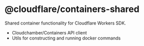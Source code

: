 # @cloudflare/containers-shared

Shared container functionality for Cloudflare Workers SDK.

- Cloudchamber/Containers API client
- Utils for constructing and running docker commands
